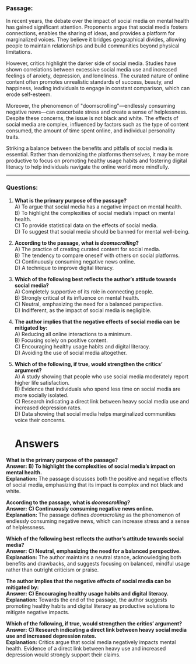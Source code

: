 
### **Passage:**  
In recent years, the debate over the impact of social media on mental health has gained significant attention. Proponents argue that social media fosters connections, enables the sharing of ideas, and provides a platform for marginalized voices. They believe it bridges geographical divides, allowing people to maintain relationships and build communities beyond physical limitations.  

However, critics highlight the darker side of social media. Studies have shown correlations between excessive social media use and increased feelings of anxiety, depression, and loneliness. The curated nature of online content often promotes unrealistic standards of success, beauty, and happiness, leading individuals to engage in constant comparison, which can erode self-esteem.  

Moreover, the phenomenon of "doomscrolling"—endlessly consuming negative news—can exacerbate stress and create a sense of helplessness. Despite these concerns, the issue is not black and white. The effects of social media are complex, influenced by factors such as the type of content consumed, the amount of time spent online, and individual personality traits.  

Striking a balance between the benefits and pitfalls of social media is essential. Rather than demonizing the platforms themselves, it may be more productive to focus on promoting healthy usage habits and fostering digital literacy to help individuals navigate the online world more mindfully.

---

### **Questions:**  

1. **What is the primary purpose of the passage?**  
   A) To argue that social media has a negative impact on mental health.  
   B) To highlight the complexities of social media’s impact on mental health.  
   C) To provide statistical data on the effects of social media.  
   D) To suggest that social media should be banned for mental well-being.  

2. **According to the passage, what is *doomscrolling*?**  
   A) The practice of creating curated content for social media.  
   B) The tendency to compare oneself with others on social platforms.  
   C) Continuously consuming negative news online.  
   D) A technique to improve digital literacy.  

3. **Which of the following best reflects the author’s attitude towards social media?**  
   A) Completely supportive of its role in connecting people.  
   B) Strongly critical of its influence on mental health.  
   C) Neutral, emphasizing the need for a balanced perspective.  
   D) Indifferent, as the impact of social media is negligible.  

4. **The author implies that the negative effects of social media can be mitigated by:**  
   A) Reducing all online interactions to a minimum.  
   B) Focusing solely on positive content.  
   C) Encouraging healthy usage habits and digital literacy.  
   D) Avoiding the use of social media altogether.  

5. **Which of the following, if true, would strengthen the critics’ argument?**  
   A) A study showing that people who use social media moderately report higher life satisfaction.  
   B) Evidence that individuals who spend less time on social media are more socially isolated.  
   C) Research indicating a direct link between heavy social media use and increased depression rates.  
   D) Data showing that social media helps marginalized communities voice their concerns.


   # Answers

 **What is the primary purpose of the passage?**  
   **Answer:** **B) To highlight the complexities of social media’s impact on mental health.**  
   **Explanation:** The passage discusses both the positive and negative effects of social media, emphasizing that its impact is complex and not black and white.  

 **According to the passage, what is *doomscrolling*?**  
   **Answer:** **C) Continuously consuming negative news online.**  
   **Explanation:** The passage defines *doomscrolling* as the phenomenon of endlessly consuming negative news, which can increase stress and a sense of helplessness.  

 **Which of the following best reflects the author’s attitude towards social media?**  
   **Answer:** **C) Neutral, emphasizing the need for a balanced perspective.**  
   **Explanation:** The author maintains a neutral stance, acknowledging both benefits and drawbacks, and suggests focusing on balanced, mindful usage rather than outright criticism or praise.  

 **The author implies that the negative effects of social media can be mitigated by:**  
   **Answer:** **C) Encouraging healthy usage habits and digital literacy.**  
   **Explanation:** Towards the end of the passage, the author suggests promoting healthy habits and digital literacy as productive solutions to mitigate negative impacts.  

 **Which of the following, if true, would strengthen the critics’ argument?**  
   **Answer:** **C) Research indicating a direct link between heavy social media use and increased depression rates.**  
   **Explanation:** Critics argue that social media negatively impacts mental health. Evidence of a direct link between heavy use and increased depression would strongly support their claims.  
